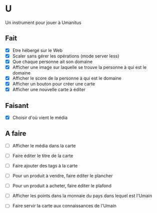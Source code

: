 # U  
Un instrument pour jouer à Umanitus

## Fait  
- [x] Etre hébergé sur le Web
- [x] Scaler sans gérer les opérations (mode server less)
- [x] Que chaque personne ait son domaine
- [x] Afficher une image sur laquelle se trouve la personne à qui est le domaine
- [x] Afficher le score de la personne à qui est le domaine
- [x] Afficher un bouton pour créer une carte
- [x] Afficher une nouvelle carte à éditer

## Faisant  
- [x] Choisir d'où vient le média

## A faire  
- [ ] Afficher le média dans la carte
- [ ] Faire éditer le titre de la carte
- [ ] Faire ajouter des tags à la carte
- [ ] Pour un produit à vendre, faire éditer le plancher
- [ ] Pour un produit à acheter, faire éditer le plafond
- [ ] Afficher les points dans la monnaie du pays dans lequel est l'Umain
- [ ] Faire servir la carte aux connaissances de l'Umain

